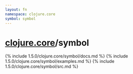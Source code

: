 ```yaml
---
layout: fn
namespace: clojure.core
symbol: symbol
---
```


# [clojure.core](../)/symbol

{% include 1.5.0/clojure.core/symbol/docs.md %}
{% include 1.5.0/clojure.core/symbol/examples.md %}
{% include 1.5.0/clojure.core/symbol/src.md %}

